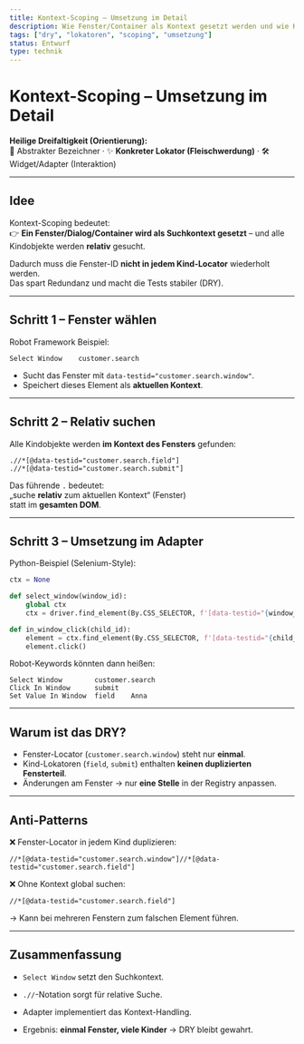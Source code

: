 ```yaml
---
title: Kontext-Scoping – Umsetzung im Detail
description: Wie Fenster/Container als Kontext gesetzt werden und wie Kindobjekte relativ gesucht werden.
tags: ["dry", "lokatoren", "scoping", "umsetzung"]
status: Entwurf
type: technik
---
```


# Kontext-Scoping – Umsetzung im Detail

**Heilige Dreifaltigkeit (Orientierung):**  
👤 Abstrakter Bezeichner · ✨ **Konkreter Lokator (Fleischwerdung)** · 🛠️ Widget/Adapter (Interaktion)

---

## Idee

Kontext-Scoping bedeutet:  
👉 **Ein Fenster/Dialog/Container wird als Suchkontext gesetzt** – und alle Kindobjekte werden **relativ** gesucht.

Dadurch muss die Fenster-ID **nicht in jedem Kind-Locator** wiederholt werden.  
Das spart Redundanz und macht die Tests stabiler (DRY).

---

## Schritt 1 – Fenster wählen

Robot Framework Beispiel:

```robot
Select Window    customer.search
````

- Sucht das Fenster mit `data-testid="customer.search.window"`.
- Speichert dieses Element als **aktuellen Kontext**.

---

## Schritt 2 – Relativ suchen

Alle Kindobjekte werden **im Kontext des Fensters** gefunden:

```xpath
.//*[@data-testid="customer.search.field"]
.//*[@data-testid="customer.search.submit"]
```

Das führende `.` bedeutet:  
„suche **relativ** zum aktuellen Kontext“ (Fenster)  
statt im **gesamten DOM**.

---

## Schritt 3 – Umsetzung im Adapter

Python-Beispiel (Selenium-Style):

```python
ctx = None

def select_window(window_id):
    global ctx
    ctx = driver.find_element(By.CSS_SELECTOR, f'[data-testid="{window_id}"]')

def in_window_click(child_id):
    element = ctx.find_element(By.CSS_SELECTOR, f'[data-testid="{child_id}"]')
    element.click()
```

Robot-Keywords könnten dann heißen:

```robot
Select Window        customer.search
Click In Window      submit
Set Value In Window  field    Anna
```

---

## Warum ist das DRY?

- Fenster-Locator (`customer.search.window`) steht nur **einmal**.
- Kind-Lokatoren (`field`, `submit`) enthalten **keinen duplizierten Fensterteil**.
- Änderungen am Fenster → nur **eine Stelle** in der Registry anpassen.

---

## Anti-Patterns

❌ Fenster-Locator in jedem Kind duplizieren:

```xpath
//*[@data-testid="customer.search.window"]//*[@data-testid="customer.search.field"]
```

❌ Ohne Kontext global suchen:

```xpath
//*[@data-testid="customer.search.field"]
```

→ Kann bei mehreren Fenstern zum falschen Element führen.

---

## Zusammenfassung

- `Select Window` setzt den Suchkontext.
    
- `.//`-Notation sorgt für relative Suche.
    
- Adapter implementiert das Kontext-Handling.
    
- Ergebnis: **einmal Fenster, viele Kinder** → DRY bleibt gewahrt.
    
